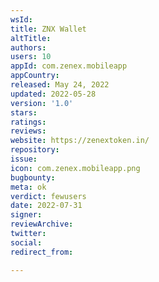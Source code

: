 ```yaml
---
wsId: 
title: ZNX Wallet
altTitle: 
authors: 
users: 10
appId: com.zenex.mobileapp
appCountry: 
released: May 24, 2022
updated: 2022-05-28
version: '1.0'
stars: 
ratings: 
reviews: 
website: https://zenextoken.in/
repository: 
issue: 
icon: com.zenex.mobileapp.png
bugbounty: 
meta: ok
verdict: fewusers
date: 2022-07-31
signer: 
reviewArchive: 
twitter: 
social: 
redirect_from: 

---
```


